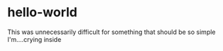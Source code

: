 # hello-world

This was unnecessarily difficult for something that should be so simple I'm....crying inside
